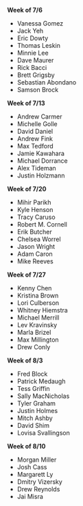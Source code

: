 **Week of 7/6**

* Vanessa Gomez
* Jack Yeh 
* Eric Dowty
* Thomas Leskin
* Minnie Lee 
* Dave Maurer
* Rick Bacci
* Brett Grigsby
* Sebastian Abondano
* Samson Brock

**Week of 7/13**

* Andrew Carmer
* Michelle Golle
* David Daniel
* Andrew Fink 
* Max Tedford
* Jamie Kawahara
* Michael Dorrance
* Alex Tideman
* Justin Holzmann

**Week of 7/20**

* Mihir Parikh
* Kyle Henson
* Tracy Caruso
* Robert M. Cornell
* Erik Butcher
* Chelsea Worrel
* Jason Wright
* Adam Caron
* Mike Reeves

**Week of 7/27**

* Kenny Chen
* Kristina Brown
* Lori Culberson
* Whitney Hiemstra
* Michael Merrill
* Lev Kravinsky
* Marla Brizel
* Max Millington
* Drew Conly

**Week of 8/3**

* Fred Block
* Patrick Medaugh
* Tess Griffin
* Sally MacNicholas
* Tyler Graham
* Justin Holmes
* Mitch Ashby
* David Shim
* Lovisa Svallingson

**Week of 8/10**
 
* Morgan Miller 
* Josh Cass
* Margarett Ly 
* Dmitry Vizersky
* Drew Reynolds
* Jai Misra

                